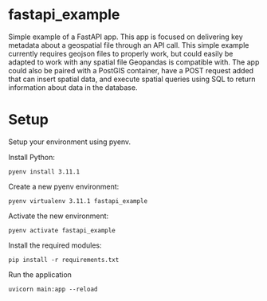 # fastapi_example
Simple example of a FastAPI app. This app is focused on delivering key metadata about a geospatial file through an API call. This simple example currently requires geojson files to properly work, but could easily be adapted to work with any spatial file Geopandas is compatible with. The app could also be paired with a PostGIS container, have a POST request added that can insert spatial data, and execute spatial queries using SQL to return information about data in the database.

# Setup
Setup your environment using pyenv.

Install Python:

    pyenv install 3.11.1

Create a new pyenv environment:

    pyenv virtualenv 3.11.1 fastapi_example

Activate the new environment:

    pyenv activate fastapi_example

Install the required modules:

    pip install -r requirements.txt

Run the application

    uvicorn main:app --reload
